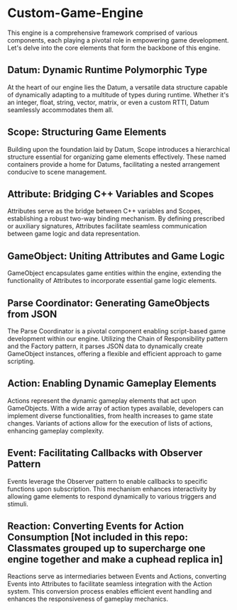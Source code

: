 # Custom-Game-Engine

This engine is a comprehensive framework comprised of various components, each playing a pivotal role in empowering game development. Let's delve into the core elements that form the backbone of this engine.

## Datum: Dynamic Runtime Polymorphic Type

At the heart of our engine lies the Datum, a versatile data structure capable of dynamically adapting to a multitude of types during runtime. Whether it's an integer, float, string, vector, matrix, or even a custom RTTI, Datum seamlessly accommodates them all.

## Scope: Structuring Game Elements

Building upon the foundation laid by Datum, Scope introduces a hierarchical structure essential for organizing game elements effectively. These named containers provide a home for Datums, facilitating a nested arrangement conducive to scene management.

## Attribute: Bridging C++ Variables and Scopes

Attributes serve as the bridge between C++ variables and Scopes, establishing a robust two-way binding mechanism. By defining prescribed or auxiliary signatures, Attributes facilitate seamless communication between game logic and data representation.

## GameObject: Uniting Attributes and Game Logic

GameObject encapsulates game entities within the engine, extending the functionality of Attributes to incorporate essential game logic elements.

## Parse Coordinator: Generating GameObjects from JSON

The Parse Coordinator is a pivotal component enabling script-based game development within our engine. Utilizing the Chain of Responsibility pattern and the Factory pattern, it parses JSON data to dynamically create GameObject instances, offering a flexible and efficient approach to game scripting.

## Action: Enabling Dynamic Gameplay Elements

Actions represent the dynamic gameplay elements that act upon GameObjects. With a wide array of action types available, developers can implement diverse functionalities, from health increases to game state changes. Variants of actions allow for the execution of lists of actions, enhancing gameplay complexity.

## Event: Facilitating Callbacks with Observer Pattern

Events leverage the Observer pattern to enable callbacks to specific functions upon subscription. This mechanism enhances interactivity by allowing game elements to respond dynamically to various triggers and stimuli.

## Reaction: Converting Events for Action Consumption [Not included in this repo: Classmates grouped up to supercharge one engine together and make a cuphead replica in]

Reactions serve as intermediaries between Events and Actions, converting Events into Attributes to facilitate seamless integration with the Action system. This conversion process enables efficient event handling and enhances the responsiveness of gameplay mechanics.
